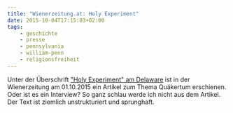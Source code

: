 ```yaml
---
title: "Wienerzeitung.at: Holy Experiment"
date: 2015-10-04T17:15:03+02:00
tags:
    - geschichte
    - presse
    - pennsylvania
    - william-penn
    - religionsfreiheit
---
```


Unter der Überschrift <a href="http://www.wienerzeitung.at/themen_channel/wz_zeitreisen/gemeine/777541_Holy-Experiment-am-Delaware.html">"Holy Experiment" am Delaware</a> ist in der Wienerzeitung am 01.10.2015 ein Artikel zum Thema Quäkertum erschienen. Oder ist es ein Interview? So ganz schlau werde ich nicht aus dem Artikel. Der Text ist ziemlich unstrukturiert und sprunghaft.

